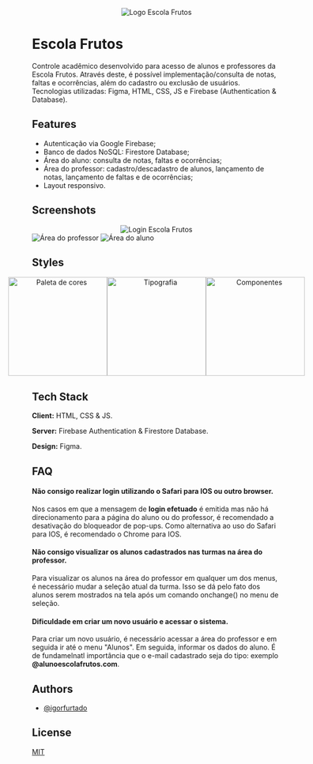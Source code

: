 <p align="center">
  <img src="https://user-images.githubusercontent.com/70289587/139695761-1c01f0ec-43a1-4503-a43a-26a32d452151.png" alt="Logo Escola Frutos"/>
</p>

# Escola Frutos

Controle acadêmico desenvolvido para acesso de alunos e professores da Escola Frutos. Através deste, é possível implementação/consulta de notas, faltas e ocorrências, além do cadastro ou exclusão de usuários. Tecnologias utilizadas: Figma, HTML, CSS, JS e Firebase (Authentication & Database).


## Features

- Autenticação via Google Firebase;
- Banco de dados NoSQL: Firestore Database;
- Área do aluno: consulta de notas, faltas e ocorrências;
- Área do professor: cadastro/descadastro de alunos, lançamento de notas, lançamento de faltas e de ocorrências;
- Layout responsivo.


## Screenshots

<div align="center">
  <img src="https://user-images.githubusercontent.com/70289587/139697322-76cbea3b-5601-46f4-adec-aa36fb3e2dd0.png" alt="Login Escola Frutos"/>
</div>
<div style="display: inline-block";>
  <img src="https://user-images.githubusercontent.com/70289587/139698175-6b409fdb-acee-48d7-9341-8e146fd9e9e9.png" alt="Área do professor"/>
    <img src="https://user-images.githubusercontent.com/70289587/139697628-f2de9368-de0c-4ec8-9200-a6f53a71f695.png" alt="Área do aluno"/>
</div>



## Styles
<div style="display: flex; justify-content: center;" "align-content:center;" align="center">
  <img style="width:200px;" src="https://user-images.githubusercontent.com/70289587/139697938-747e75ae-2753-4bbb-810f-84de28199c6d.png" alt="Paleta de cores"/>
    <img style="width:200px;" src="https://user-images.githubusercontent.com/70289587/139697963-88ece69e-820a-49e7-8753-4aa399bdbea5.png" alt="Tipografia"/>
      <img style="width:200px;" src="https://user-images.githubusercontent.com/70289587/139698643-48b8d132-5584-42bf-a035-585502dcfe4e.png" alt="Componentes"/>
</div>


## Tech Stack

**Client:** HTML, CSS & JS.

**Server:** Firebase Authentication & Firestore Database.

**Design:** Figma.


## FAQ

#### Não consigo realizar login utilizando o Safari para IOS ou outro browser.

Nos casos em que a mensagem de **login efetuado** é emitida mas não há direcionamento para a página do aluno ou do professor, é recomendado a desativação do bloqueador de pop-ups. Como alternativa ao uso do Safari para IOS, é recomendado o Chrome para IOS.

#### Não consigo visualizar os alunos cadastrados nas turmas na área do professor.

Para visualizar os alunos na área do professor em qualquer um dos menus, é necessário mudar a seleção atual da turma. Isso se dá pelo fato dos alunos serem mostrados na tela após um comando onchange() no menu de seleção.

#### Dificuldade em criar um novo usuário e acessar o sistema.

Para criar um novo usuário, é necessário acessar a área do professor e em seguida ir até o menu "Alunos". Em seguida, informar os dados do aluno. É de fundamelnatl importância que o e-mail cadastrado seja do tipo: exemplo **@alunoescolafrutos.com**.



## Authors

- [@igorfurtado](https://github.com/igorfurtado)


## License

[MIT](https://choosealicense.com/licenses/mit/)

